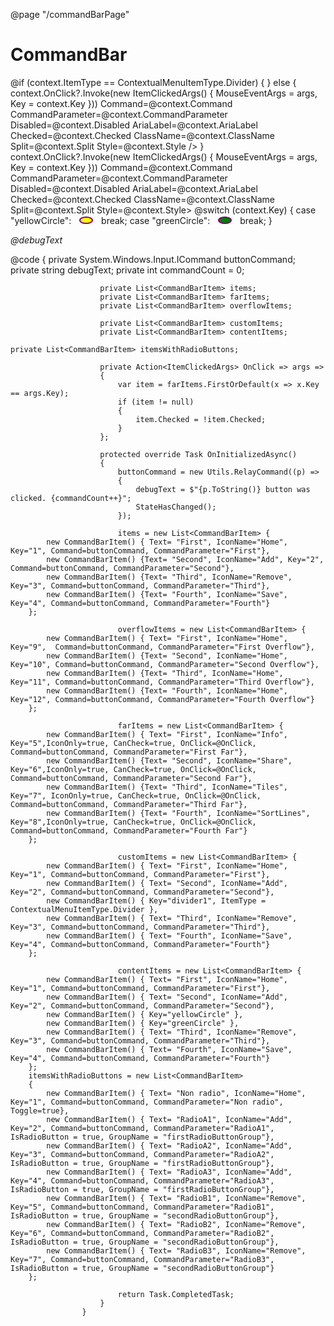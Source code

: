 ﻿@page "/commandBarPage"

<h1>CommandBar</h1>

<Demo Header="Basic CommandBar" Key="0" MetadataPath="CommandBarPage">
    <CommandBar Items=@items />
</Demo>

<Demo Header="CommandBar with right items" Key="1" MetadataPath="CommandBarPage">
    <CommandBar Items=@items FarItems=@farItems OverflowItems=@overflowItems />
</Demo>

<Demo Header="CommandBar with custom item rendering" Key="2" MetadataPath="CommandBarPage">
    <CommandBar Items=@customItems >
        <ItemTemplate>
            @if (context.ItemType == ContextualMenuItemType.Divider)
            {
                <CommandBarButton Disabled="true" IconName="GripperBarVertical" />
            }
            else
            {
                <CommandBarButton IconName=@context.IconName Text=@(!context.IconOnly ? context.Text : null)
                                     MenuItems=@context.Items
                                     Href=@context.Href
                                     OnClick=@(args => context.OnClick?.Invoke(new ItemClickedArgs() { MouseEventArgs = args, Key = context.Key }))
                                     Command=@context.Command CommandParameter=@context.CommandParameter
                                     Disabled=@context.Disabled AriaLabel=@context.AriaLabel Checked=@context.Checked ClassName=@context.ClassName
                                     Split=@context.Split Style=@context.Style />
            }
        </ItemTemplate>
    </CommandBar>
</Demo>

<Demo Header="Custom content in CommmandBarButton" Key="3" MetadataPath="CommandBarPage">
    <CommandBar Items=@contentItems>
        <ItemTemplate>
            <CommandBarButton IconName=@context.IconName Text=@(!context.IconOnly ? context.Text : null)
                                 MenuItems=@context.Items
                                 Href=@context.Href
                                 OnClick=@(args => context.OnClick?.Invoke(new ItemClickedArgs() { MouseEventArgs = args, Key = context.Key }))
                                 Command=@context.Command CommandParameter=@context.CommandParameter
                                 Disabled=@context.Disabled AriaLabel=@context.AriaLabel Checked=@context.Checked ClassName=@context.ClassName
                                 Split=@context.Split Style=@context.Style>
                @switch (context.Key)
                {
                    case "yellowCircle":
                        <svg height="14" width="40">
                            <ellipse cx="20" cy="8" rx="10" ry="5" style="fill:yellow;stroke:purple;stroke-width:2" />
                            Sorry, your browser does not support inline SVG.
                        </svg>
                        break;
                    case "greenCircle":
                        <svg height="14" width="40">
                            <ellipse cx="20" cy="8" rx="10" ry="5" style="fill:green;stroke:purple;stroke-width:2" />
                            Sorry, your browser does not support inline SVG.
                        </svg>
                        break;
                }
            </CommandBarButton>
        </ItemTemplate>
    </CommandBar>
</Demo>

<Demo Header="CommandBar with RadioButtons" Key="4" MetadataPath="CommandBarPage">
    <CommandBar Items=@itemsWithRadioButtons />
</Demo>

<em>@debugText</em>

@code {
    private System.Windows.Input.ICommand buttonCommand;
                        private string debugText;
                        private int commandCount = 0;

                        private List<CommandBarItem> items;
                        private List<CommandBarItem> farItems;
                        private List<CommandBarItem> overflowItems;

                        private List<CommandBarItem> customItems;
                        private List<CommandBarItem> contentItems;

    private List<CommandBarItem> itemsWithRadioButtons;

                        private Action<ItemClickedArgs> OnClick => args =>
                        {
                            var item = farItems.FirstOrDefault(x => x.Key == args.Key);
                            if (item != null)
                            {
                                item.Checked = !item.Checked;
                            }
                        };

                        protected override Task OnInitializedAsync()
                        {
                            buttonCommand = new Utils.RelayCommand((p) =>
                            {
                                debugText = $"{p.ToString()} button was clicked. {commandCount++}";
                                StateHasChanged();
                            });

                            items = new List<CommandBarItem> {
            new CommandBarItem() { Text= "First", IconName="Home", Key="1", Command=buttonCommand, CommandParameter="First"},
            new CommandBarItem() {Text= "Second", IconName="Add", Key="2", Command=buttonCommand, CommandParameter="Second"},
            new CommandBarItem() {Text= "Third", IconName="Remove", Key="3", Command=buttonCommand, CommandParameter="Third"},
            new CommandBarItem() {Text= "Fourth", IconName="Save", Key="4", Command=buttonCommand, CommandParameter="Fourth"}
        };

                            overflowItems = new List<CommandBarItem> {
            new CommandBarItem() { Text= "First", IconName="Home", Key="9",  Command=buttonCommand, CommandParameter="First Overflow"},
            new CommandBarItem() {Text= "Second", IconName="Home", Key="10", Command=buttonCommand, CommandParameter="Second Overflow"},
            new CommandBarItem() {Text= "Third", IconName="Home", Key="11", Command=buttonCommand, CommandParameter="Third Overflow"},
            new CommandBarItem() {Text= "Fourth", IconName="Home", Key="12", Command=buttonCommand, CommandParameter="Fourth Overflow"}
        };

                            farItems = new List<CommandBarItem> {
            new CommandBarItem() { Text= "First", IconName="Info", Key="5",IconOnly=true, CanCheck=true, OnClick=@OnClick, Command=buttonCommand, CommandParameter="First Far"},
            new CommandBarItem() {Text= "Second", IconName="Share", Key="6",IconOnly=true, CanCheck=true, OnClick=@OnClick, Command=buttonCommand, CommandParameter="Second Far"},
            new CommandBarItem() {Text= "Third", IconName="Tiles", Key="7", IconOnly=true, CanCheck=true, OnClick=@OnClick, Command=buttonCommand, CommandParameter="Third Far"},
            new CommandBarItem() {Text= "Fourth", IconName="SortLines", Key="8",IconOnly=true, CanCheck=true, OnClick=@OnClick, Command=buttonCommand, CommandParameter="Fourth Far"}
        };

                            customItems = new List<CommandBarItem> {
            new CommandBarItem() { Text= "First", IconName="Home", Key="1", Command=buttonCommand, CommandParameter="First"},
            new CommandBarItem() { Text= "Second", IconName="Add", Key="2", Command=buttonCommand, CommandParameter="Second"},
            new CommandBarItem() { Key="divider1", ItemType = ContextualMenuItemType.Divider },
            new CommandBarItem() { Text= "Third", IconName="Remove", Key="3", Command=buttonCommand, CommandParameter="Third"},
            new CommandBarItem() { Text= "Fourth", IconName="Save", Key="4", Command=buttonCommand, CommandParameter="Fourth"}
        };

                            contentItems = new List<CommandBarItem> {
            new CommandBarItem() { Text= "First", IconName="Home", Key="1", Command=buttonCommand, CommandParameter="First"},
            new CommandBarItem() { Text= "Second", IconName="Add", Key="2", Command=buttonCommand, CommandParameter="Second"},
            new CommandBarItem() { Key="yellowCircle" },
            new CommandBarItem() { Key="greenCircle" },
            new CommandBarItem() { Text= "Third", IconName="Remove", Key="3", Command=buttonCommand, CommandParameter="Third"},
            new CommandBarItem() { Text= "Fourth", IconName="Save", Key="4", Command=buttonCommand, CommandParameter="Fourth"}
        };
        itemsWithRadioButtons = new List<CommandBarItem>
        {
            new CommandBarItem() { Text= "Non radio", IconName="Home", Key="1", Command=buttonCommand, CommandParameter="Non radio", Toggle=true},
            new CommandBarItem() { Text= "RadioA1", IconName="Add", Key="2", Command=buttonCommand, CommandParameter="RadioA1", IsRadioButton = true, GroupName = "firstRadioButtonGroup"},
            new CommandBarItem() { Text= "RadioA2", IconName="Add", Key="3", Command=buttonCommand, CommandParameter="RadioA2", IsRadioButton = true, GroupName = "firstRadioButtonGroup"},
            new CommandBarItem() { Text= "RadioA3", IconName="Add", Key="4", Command=buttonCommand, CommandParameter="RadioA3", IsRadioButton = true, GroupName = "firstRadioButtonGroup"},
            new CommandBarItem() { Text= "RadioB1", IconName="Remove", Key="5", Command=buttonCommand, CommandParameter="RadioB1", IsRadioButton = true, GroupName = "secondRadioButtonGroup"},
            new CommandBarItem() { Text= "RadioB2", IconName="Remove", Key="6", Command=buttonCommand, CommandParameter="RadioB2", IsRadioButton = true, GroupName = "secondRadioButtonGroup"},
            new CommandBarItem() { Text= "RadioB3", IconName="Remove", Key="7", Command=buttonCommand, CommandParameter="RadioB3", IsRadioButton = true, GroupName = "secondRadioButtonGroup"}
        };

                            return Task.CompletedTask;
                        }
                    }
